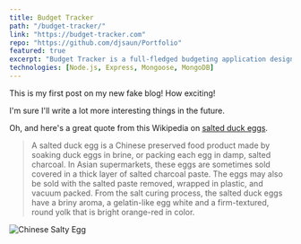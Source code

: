 ```yaml
---
title: Budget Tracker
path: "/budget-tracker/"
link: "https://budget-tracker.com"
repo: "https://github.com/djsaun/Portfolio"
featured: true
excerpt: "Budget Tracker is a full-fledged budgeting application designed to allow users to monitor their spending habits. Create an unlimited amount of spending categories to provide a granularized view of where your money is going. Interactive charts allow you to track your overall and categorial spending on a month-to-month basis." 
technologies: [Node.js, Express, Mongoose, MongoDB]
---
```


This is my first post on my new fake blog! How exciting!

I'm sure I'll write a lot more interesting things in the future.

Oh, and here's a great quote from this Wikipedia on [salted duck eggs](http://en.wikipedia.org/wiki/Salted_duck_egg).

>A salted duck egg is a Chinese preserved food product made by soaking duck eggs in brine, or packing each egg in damp, salted charcoal. In Asian supermarkets, these eggs are sometimes sold covered in a thick layer of salted charcoal paste. The eggs may also be sold with the salted paste removed, wrapped in plastic, and vacuum packed. From the salt curing process, the salted duck eggs have a briny aroma, a gelatin-like egg white and a firm-textured, round yolk that is bright orange-red in color.

![Chinese Salty Egg](./salty_egg.jpg)
